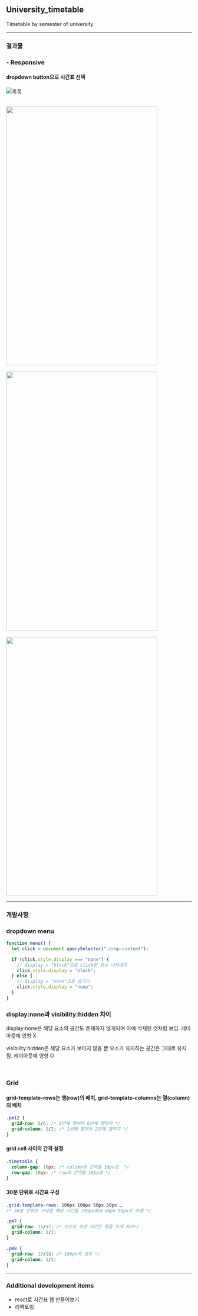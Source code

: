 ## University_timetable

Timetable by semester of university

---

### 결과물

### - Responsive

#### dropdown button으로 시간표 선택

![목록](https://user-images.githubusercontent.com/63100352/109503248-5eb1be00-7add-11eb-9998-c4bc5f1fd2cc.PNG)
<br />
<br />

<img src="https://user-images.githubusercontent.com/63100352/109503010-185c5f00-7add-11eb-85b8-808e343c3f8c.jpg" width="410px" height="700px">

<br />
<br />

<img src="https://user-images.githubusercontent.com/63100352/109503006-172b3200-7add-11eb-9567-569c34f52aa4.jpg" width="410px" height="700px">
<br />
<br />

<img src="https://user-images.githubusercontent.com/63100352/109503018-1b574f80-7add-11eb-916c-a6cb598038f0.jpg" width="410px" height="700px">

---

### 개발사항

### dropdown menu

```js
function menu() {
  let click = document.querySelector(".drop-content");

  if (click.style.display === "none") {
    // display = "block"으로 click한 요소 나타내기
    click.style.display = "block";
  } else {
    // display = "none"으로 숨기기
    click.style.display = "none";
  }
}
```

### display:none과 visibility:hidden 차이

display:none은 해당 요소의 공간도 존재하지 않게되며 아예 삭제된 것처럼 보임.
레이아웃에 영향 X

visibility:hidden은 해당 요소가 보이지 않을 뿐 요소가 차지하는 공간은 그대로 유지됨. 레이아웃에 영향 O

<br />

### Grid

#### grid-template-rows는 행(row)의 배치, grid-template-columns는 열(column)의 배치

```css
.pm12 {
  grid-row: 5/6; /* 5번째 행부터 6번째 행까지 */
  grid-column: 1/2; /* 1번째 열부터 2번째 열까지 */
}
```

#### grid cell 사이의 간격 설정

```css
.timetable {
  column-gap: 10px; /* column의 간격을 10px로  */
  row-gap: 10px; /* row의 간격을 10px로 */
}
```

#### 30분 단위로 시간표 구성

```css
.grid-template-rows: 100px 100px 50px 50px …
/* 30분 단위로 구성할 해당 시간을 100px에서 50px 50px로 쪼갬 */ 

.pm7 {
  grid-row: 15/17; /* 반으로 쪼갠 시간은 행을 두개 차지*/
  grid-column: 1/2;
}

.pm8 {
  grid-row: 17/18; /* 100px의 경우 */
  grid-column: 1/2;
}
```
---
### Additional development items

* react로 시간표 웹 만들어보기
* 리팩토링
